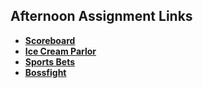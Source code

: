 ## Afternoon Assignment Links

* **[Scoreboard](https://github.com/tarap88/scoreboard)**
* **[Ice Cream Parlor](https://github.com/tarap88/ice-cream-parlor)**
* **[Sports Bets](https://github.com/tarap88/extremely-realistic-sports-bets)**
* **[Bossfight](https://github.com/tarap88/bossfight)**
